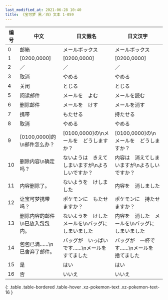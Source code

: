 ```yaml
---
last_modified_at: 2021-06-28 10:40
title: 《宝可梦 黑／白》文本 1-059
---
```

| 编号 | 中文 | 日文假名 | 日文汉字 |
| ---- | ---- | ---- | --- |
| 0 | 邮箱 | メールボックス | メールボックス |
| 1 | [0200,0000] | [0200,0000] | [0200,0000] |
| 2 | ／ | ／ | ／ |
| 3 | 取消 | やめる | やめる |
| 4 | 关闭 | とじる | とじる |
| 5 | 阅读邮件 | メールを　よむ | メールを読む |
| 6 | 删除邮件 | メールを　けす | メールを消す |
| 7 | 携带 | もたせる | 持たせる |
| 8 | 取消 | やめる | やめる |
| 9 | [0100,0000]的\n邮件怎么办？ | [0100,0000]の\nメールを　どうしますか？ | [0100,0000]の\nメールを　どうしますか？ |
| 10 | 删除内容\n确定吗？ | ないようは　きえて　しまいますが\nよろしいですか？ | 内容は　消えてしまいますが\nよろしいですか？ |
| 11 | 内容删除了。 | ないようを　けしました | 内容を　消しました |
| 12 | 让宝可梦携带吗？ | ポケモンに　もたせますか？ | ポケモンに　持たせますか？ |
| 13 | 删除内容的邮件\n已放入包包内。 | ないようを　けした　メールを\nバッグに　しまいました | 内容を　消した　メールを\nバッグに　しまいました |
| 14 | 包包已满……\n已舍弃了邮件。 | バッグが　いっぱいです……\nメールを　すてました | バッグが　一杯です……\nメールを　捨てました |
| 15 | 是 | はい | はい |
| 16 | 否 | いいえ | いいえ |
{: .table .table-bordered .table-hover .xz-pokemon-text .xz-pokemon-text-16 }